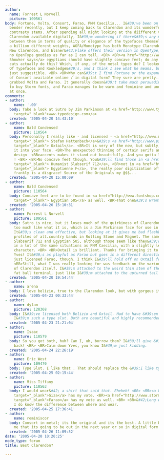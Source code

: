 ```yaml
---
author:
  name: Forrest L Norvell
  picture: 109561
body: Fortune, Volta, Consort, Farao, PNM Caecilia... I&#39;ve been on an Egyptian
  bender recently, but I keep coming back to Clarendon and its wonderful curves and
  contrasty stems. After spending all night looking at the diifferent versions of
  Clarendon available digitally, I&#39;m wondering if there&#39;s any meaningful difference
  between them in terms of quality or elegance of the typefaces themselves. URW has
  a billion different weights, AGFA/Monotype has both Monotype Clarendon and Monotype
  New Clarendon, and Elsner&#43;Flake offers their version in OpenType, albeit with
  no OpenType goodies as far as I can tell. <BR> <BR><a href="http://www.graphic-design.com/Type/Good-bad/fonts.html">Fred
  Showker says</a> egyptians should have slightly concave feet; do any of the digital
  cuts actually do this? Which, if any, of the metal types do? I looked in my Encyclopedia
  Of Typefaces and Rookledge&#39;s, and I think I see what he means, but maybe I&#39;m
  just suggestible. <BR> <BR>Why can&#39;t I find Fortune or the expanded weights
  of Consort available online / in digital form? They sure are pretty... instead I&#39;ve
  grabbed Volta and Farao. It generally doesn&#39;t take much persuading to get me
  to buy Storm fonts, and Farao manages to be warm and feminine and understated all
  at once.
comments:
- author:
    name: '.00'
  body: Take a look at Sutro by Jim Parkinson at <a href="http://www.typedesign.com"
    target="_blank">www.typedesign.com</a>
  created: '2005-04-20 14:43:10'
- author:
    name: Bald Condensed
    picture: 110564
  body: Personally I really like - and licensed - <a href="http://www.macrhino.com/"
    target="_blank"> Stefan Hattenbach</a>&#39;s <a href="http://www.psyops.com/html/spec_oxtail.html"
    target="_blank"> Oxtail</a>. <BR>It is very of the now, but subtly, without shouting
    it into your face. <BR>The unexpected thinning of certain serifs and some quirky
    design  <BR>accents makes it stand out beautifully. And you gotta love that &#39;s&#39;
    ! <BR> <BR>No concave feet though. You&#39;ll find those in <a href="http://www.fontshop.com/index.cfm?fuseaction=catalog.fontdetail&amp;displayfontid=BT.107654.0.1&amp;attributes.sampleSize=48&amp;sampleText=H&amp;sampleSize=388"
    target="_blank"> Humanist Slabserif 712</a>, <BR>not in <a href="http://www.fontshop.com/index.cfm?fuseaction=catalog.fontdetail&amp;displayfontid=LH.2543.0.1&amp;attributes.sampleSize=48&amp;sampleText=H&amp;sampleSize=388"
    target="_blank"> Egyptienne F</a>, the really poor digitization offered by Linotype  <BR>which
    frankly is a disgrace! Source of the Originals my @$$...
  created: '2005-04-20 15:00:09'
- author:
    name: Bald Condensed
    picture: 110564
  body: Concave feet are to be found in <a href="http://www.fontshop.com/index.cfm?fuseaction=catalog.fontdetail&amp;displayfontid=BT.107542.0.1&amp;attributes.sampleSize=48&amp;sampleText=H&amp;sampleSize=388"
    target="_blank"> Egyptian 505</a> as well. <BR>That one&#39;s Hrant&#39;s favourite.
  created: '2005-04-20 15:10:31'
- author:
    name: Forrest L Norvell
    picture: 109561
  body: Sutro is nice, but it loses much of the quirkiness of Clarendon and feels
    too much like what it is, which is a Jim Parkinson face for use in magazines.
    It&#39;s clean and effective, but looking at it gives me bad flashbacks to boring
    profiles of alt.country bands in Rolling Stone and Magnet. The same goes for Humanist
    Slabserif 712 and Egyptian 505, although those seem like they&#39;d be useful
    in a lot of the same situations as PNM Caecilia, with a slightly less reserved
    character. <BR> <BR>Oxtail is brilliant. Thanks for bringing it to my attention,
    Yves! It&#39;s as playful as Farao but goes in a different direction. Since I
    just licensed Farao, though, I think I&#39;ll hold off on Oxtail for now. <BR>
    <BR>Still, what I was really looking for was feedback on the various digital cuts
    of Clarendon itself. I&#39;m attached to the weird thin stem of the r with its
    fat ball terminal, just like I&#39;m attached to the upturned tail of the a
  created: '2005-04-20 19:54:44'
- author:
    name: arena
  body: I love belizio, true to the Clarendon look, but with gorgeus italics.
  created: '2005-04-23 00:33:44'
- author:
    name: dylan
    picture: 128368
  body: I&#39;ve licensed both Belizio and Oxtail. Had to have &#39;em both because
    I&#39;m such a type slut. Both are beautiful and highly recommended.
  created: '2005-04-23 21:21:04'
- author:
    name: Isaac
    picture: 110579
  body: So you got both, huh? Can I, uh, borrow them? I&#39;ll give &#39;em right
    back! <BR> <BR>Calm down Yves, you know I&#39;m just kidding.
  created: '2005-04-24 22:26:19'
- author:
    name: Eric_West
    picture: 109470
  body: Type Slut. I like that . That should replace the &#39;I like type&#39; shirt.
  created: '2005-04-25 02:15:44'
- author:
    name: Miss Tiffany
    picture: 110563
  body: I would wear&#42; a shirt that said that. Eheheh! <BR> <BR><a href="http://www.fontbureau.com/fonts/Giza"
    target="_blank">Giza</a> has my vote. <BR><a href="http://www.stormtype.com/farao.html"
    target="_blank">Farao</a> has my vote as well. <BR> <BR>&#42;Long weekend in Vegas.
    I do know the difference between where and wear.
  created: '2005-04-25 17:36:41'
- author:
    name: reminiscor
  body: Consort in metal; its the original and its the best. A little bird has told
    me that its going to be out in the next year or so in digital form
  created: '2005-04-26 11:09:52'
date: '2005-04-20 10:20:25'
node_type: forum
title: Best Clarendon?

---
```

